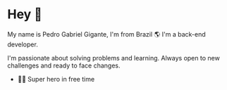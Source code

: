 # Hey 👋
My name is Pedro Gabriel Gigante, I'm from Brazil 🌎 I'm a back-end developer.

I'm passionate about solving problems and learning. Always open to new challenges and ready to face changes.

- 🦸‍♂️ Super hero in free time
